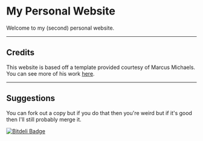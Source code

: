 My Personal Website
===================


Welcome to my (second) personal website.

----------


Credits
-------------

This website is based off a template provided courtesy of Marcus Michaels. You can see more of his work [here](http://marcusmichaels.com/). 

----------


Suggestions
-------------

You can fork out a copy but if you do that then you're weird but if it's good then I'll still probably merge it. 

[![Bitdeli Badge](https://d2weczhvl823v0.cloudfront.net/louissegal/louissegal.github.io/trend.png)](https://bitdeli.com/free "Bitdeli Badge")

